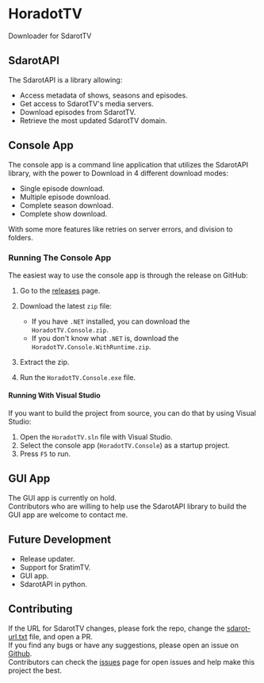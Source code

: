 # HoradotTV

Downloader for SdarotTV

## SdarotAPI

The SdarotAPI is a library allowing:

-   Access metadata of shows, seasons and episodes.
-   Get access to SdarotTV's media servers.
-   Download episodes from SdarotTV.
-   Retrieve the most updated SdarotTV domain.

## Console App

The console app is a command line application that utilizes the SdarotAPI library, with the power to Download in 4 different download modes:

-   Single episode download.
-   Multiple episode download.
-   Complete season download.
-   Complete show download.

With some more features like retries on server errors, and division to folders.

### Running The Console App

The easiest way to use the console app is through the release on GitHub:

1.  Go to the [releases](https://github.com/yairp03/HoradotTV/releases) page.

2.  Download the latest `zip` file:
    -   If you have `.NET` installed, you can download the `HoradotTV.Console.zip`.
    -   If you don't know what `.NET` is, download the `HoradotTV.Console.WithRuntime.zip`.

3.  Extract the zip.

4.  Run the `HoradotTV.Console.exe` file.

#### Running With Visual Studio

If you want to build the project from source, you can do that by using Visual Studio:

1.  Open the `HoradotTV.sln` file with Visual Studio.
2.  Select the console app (`HoradotTV.Console`) as a startup project.
3.  Press `F5` to run.

## GUI App

The GUI app is currently on hold.  
Contributors who are willing to help use the SdarotAPI library to build the GUI app are welcome to contact me.

## Future Development

-   Release updater.
-   Support for SratimTV.
-   GUI app.
-   SdarotAPI in python.

## Contributing

If the URL for SdarotTV changes, please fork the repo, change the [sdarot-url.txt](https://github.com/yairp03/HoradotTV/blob/master/Resources/sdarot-url.txt) file, and open a PR.  
If you find any bugs or have any suggestions, please open an issue on [Github](https://github.com/yairp03/HoradotTV/issues).  
Contributors can check the [issues](https://github.com/yairp03/HoradotTV/issues) page for open issues and help make this project the best.
